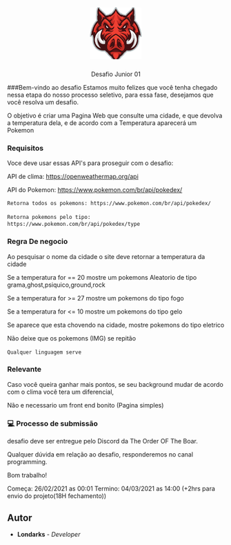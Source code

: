 <h1 align="center">
  <img src="./img/logo.png" alt="php" width="120">
</h1>
<p align="center">Desafio Junior 01</p>


###Bem-vindo ao desafio
Estamos muito felizes que você tenha chegado nessa etapa do nosso processo seletivo, para essa fase, desejamos que você resolva um desafio.

O objetivo é criar uma Pagina Web que consulte uma cidade, e que devolva a temperatura dela, e de acordo com a Temperatura aparecerá um Pokemon

### Requisitos
Voce deve usar essas API's para proseguir com o desafio:

API de clima: https://openweathermap.org/api

API do Pokemon: https://www.pokemon.com/br/api/pokedex/

```
Retorna todos os pokemons: https://www.pokemon.com/br/api/pokedex/

Retorna pokemons pelo tipo: https://www.pokemon.com/br/api/pokedex/type
```

### Regra De negocio
Ao pesquisar o nome da cidade o site deve retornar a temperatura da cidade

Se a temperatura for == 20 mostre um pokemons Aleatorio de tipo grama,ghost,psiquico,ground,rock

Se a temperatura for >= 27 mostre um pokemons do tipo fogo

Se a temperatura for <= 10 mostre um pokemons do tipo gelo

Se aparece que esta chovendo na cidade, mostre pokemons do tipo eletrico

Não deixe que os pokemons (IMG) se repitão

`Qualquer linguagem serve`
### Relevante
Caso você queira ganhar mais pontos, se seu background mudar de acordo com o clima você tera um diferencial,

Não e necessario um front end bonito (Pagina simples)


### :computer: Processo de submissão
 
 desafio deve ser entregue pelo Discord da The Order OF The Boar.

Qualquer dúvida em relação ao desafio, responderemos no canal programming.

Bom trabalho!

Começa: 26/02/2021 as 00:01
Termino: 04/03/2021 as 14:00 (+2hrs para envio do projeto(18H fechamento))
## Autor
- **Londarks** - _Developer_
